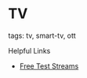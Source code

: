 # TV

tags: tv, smart-tv, ott

Helpful Links
* [Free Test Streams](https://bitmovin.com/mpeg-dash-hls-examples-sample-streams/)
